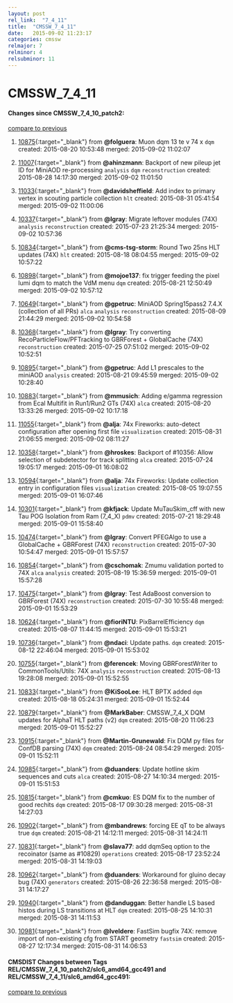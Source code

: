 ```yaml
---
layout: post
rel_link:  "7_4_11"
title:  "CMSSW_7_4_11"
date:   2015-09-02 11:23:17
categories: cmssw
relmajor: 7
relminor: 4
relsubminor: 11
---
```


# CMSSW_7_4_11
#### Changes since CMSSW_7_4_10_patch2:

[compare to previous](https://github.com/cms-sw/cmssw/compare/CMSSW_7_4_10_patch2...CMSSW_7_4_11)



1. [10875](http://github.com/cms-sw/cmssw/pull/10875){:target="_blank"}  from **@folguera**: Muon dqm 13 te v 74 x `dqm`  created: 2015-08-20 10:53:48 merged: 2015-09-02 11:02:07

2. [11007](http://github.com/cms-sw/cmssw/pull/11007){:target="_blank"}  from **@ahinzmann**: Backport of new pileup jet ID for MiniAOD re-processing `analysis`  `dqm`  `reconstruction`  created: 2015-08-28 14:17:30 merged: 2015-09-02 11:01:50

3. [11033](http://github.com/cms-sw/cmssw/pull/11033){:target="_blank"}  from **@davidsheffield**: Add index to primary vertex in scouting particle collection `hlt`  created: 2015-08-31 05:41:54 merged: 2015-09-02 11:00:06

4. [10337](http://github.com/cms-sw/cmssw/pull/10337){:target="_blank"}  from **@lgray**: Migrate leftover modules (74X) `analysis`  `reconstruction`  created: 2015-07-23 21:25:34 merged: 2015-09-02 10:57:36

5. [10834](http://github.com/cms-sw/cmssw/pull/10834){:target="_blank"}  from **@cms-tsg-storm**: Round Two 25ns HLT updates (74X) `hlt`  created: 2015-08-18 08:04:55 merged: 2015-09-02 10:57:22

6. [10898](http://github.com/cms-sw/cmssw/pull/10898){:target="_blank"}  from **@mojoe137**: fix trigger feeding the pixel lumi dqm to match the VdM menu `dqm`  created: 2015-08-21 12:50:49 merged: 2015-09-02 10:57:12

7. [10649](http://github.com/cms-sw/cmssw/pull/10649){:target="_blank"}  from **@gpetruc**: MiniAOD Spring15pass2 7.4.X (collection of all PRs) `alca`  `analysis`  `reconstruction`  created: 2015-08-09 21:44:29 merged: 2015-09-02 10:54:58

8. [10368](http://github.com/cms-sw/cmssw/pull/10368){:target="_blank"}  from **@lgray**: Try converting RecoParticleFlow/PFTracking to GBRForest + GlobalCache (74X) `reconstruction`  created: 2015-07-25 07:51:02 merged: 2015-09-02 10:52:51

9. [10895](http://github.com/cms-sw/cmssw/pull/10895){:target="_blank"}  from **@gpetruc**: Add L1 prescales to the miniAOD `analysis`  created: 2015-08-21 09:45:59 merged: 2015-09-02 10:28:40

10. [10883](http://github.com/cms-sw/cmssw/pull/10883){:target="_blank"}  from **@mmusich**: Adding e/gamma regression from Ecal Multifit in Run1/Run2 GTs (74X) `alca`  created: 2015-08-20 13:33:26 merged: 2015-09-02 10:17:18

11. [11055](http://github.com/cms-sw/cmssw/pull/11055){:target="_blank"}  from **@alja**: 74x Fireworks: auto-detect configuration after opening first file `visualization`  created: 2015-08-31 21:06:55 merged: 2015-09-02 08:11:27

12. [10358](http://github.com/cms-sw/cmssw/pull/10358){:target="_blank"}  from **@hroskes**: Backport of #10356: Allow selection of subdetector for track splitting `alca`  created: 2015-07-24 19:05:17 merged: 2015-09-01 16:08:02

13. [10594](http://github.com/cms-sw/cmssw/pull/10594){:target="_blank"}  from **@alja**: 74x Fireworks: Update collection entry in configuration files `visualization`  created: 2015-08-05 19:07:55 merged: 2015-09-01 16:07:46

14. [10301](http://github.com/cms-sw/cmssw/pull/10301){:target="_blank"}  from **@kfjack**: Update MuTauSkim_cff with new Tau POG Isolation from Ram (7_4_X) `pdmv`  created: 2015-07-21 18:29:48 merged: 2015-09-01 15:58:40

15. [10474](http://github.com/cms-sw/cmssw/pull/10474){:target="_blank"}  from **@lgray**: Convert PFEGAlgo to use a GlobalCache + GBRForest (74X) `reconstruction`  created: 2015-07-30 10:54:47 merged: 2015-09-01 15:57:57

16. [10854](http://github.com/cms-sw/cmssw/pull/10854){:target="_blank"}  from **@cschomak**:  Zmumu validation ported to 74X `alca`  `analysis`  created: 2015-08-19 15:36:59 merged: 2015-09-01 15:57:28

17. [10475](http://github.com/cms-sw/cmssw/pull/10475){:target="_blank"}  from **@lgray**: Test AdaBoost conversion to GBRForest (74X) `reconstruction`  created: 2015-07-30 10:55:48 merged: 2015-09-01 15:53:29

18. [10624](http://github.com/cms-sw/cmssw/pull/10624){:target="_blank"}  from **@fioriNTU**: PixBarrelEfficiency `dqm`  created: 2015-08-07 11:44:15 merged: 2015-09-01 15:53:21

19. [10736](http://github.com/cms-sw/cmssw/pull/10736){:target="_blank"}  from **@ndaci**: Update paths. `dqm`  created: 2015-08-12 22:46:04 merged: 2015-09-01 15:53:02

20. [10755](http://github.com/cms-sw/cmssw/pull/10755){:target="_blank"}  from **@ferencek**: Moving GBRForestWriter to CommonTools/Utils: 74X `analysis`  `reconstruction`  created: 2015-08-13 19:28:08 merged: 2015-09-01 15:52:55

21. [10833](http://github.com/cms-sw/cmssw/pull/10833){:target="_blank"}  from **@KiSooLee**: HLT BPTX added `dqm`  created: 2015-08-18 05:24:31 merged: 2015-09-01 15:52:44

22. [10879](http://github.com/cms-sw/cmssw/pull/10879){:target="_blank"}  from **@MarkBaber**: CMSSW_7_4_X DQM updates for AlphaT HLT paths (v2) `dqm`  created: 2015-08-20 11:06:23 merged: 2015-09-01 15:52:27

23. [10915](http://github.com/cms-sw/cmssw/pull/10915){:target="_blank"}  from **@Martin-Grunewald**: Fix DQM py files for ConfDB parsing (74X) `dqm`  created: 2015-08-24 08:54:29 merged: 2015-09-01 15:52:11

24. [10985](http://github.com/cms-sw/cmssw/pull/10985){:target="_blank"}  from **@duanders**: Update hotline skim sequences and cuts `alca`  created: 2015-08-27 14:10:34 merged: 2015-09-01 15:51:53

25. [10815](http://github.com/cms-sw/cmssw/pull/10815){:target="_blank"}  from **@cmkuo**: ES DQM fix to the number of good rechits  `dqm`  created: 2015-08-17 09:30:28 merged: 2015-08-31 14:27:03

26. [10902](http://github.com/cms-sw/cmssw/pull/10902){:target="_blank"}  from **@mbandrews**: forcing EE qT to be always true `dqm`  created: 2015-08-21 14:12:11 merged: 2015-08-31 14:24:11

27. [10831](http://github.com/cms-sw/cmssw/pull/10831){:target="_blank"}  from **@slava77**: add dqmSeq option to the recoinator (same as #10829) `operations`  created: 2015-08-17 23:52:24 merged: 2015-08-31 14:19:03

28. [10962](http://github.com/cms-sw/cmssw/pull/10962){:target="_blank"}  from **@duanders**: Workaround for gluino decay bug (74X) `generators`  created: 2015-08-26 22:36:58 merged: 2015-08-31 14:17:27

29. [10940](http://github.com/cms-sw/cmssw/pull/10940){:target="_blank"}  from **@danduggan**: Better handle LS based histos during LS transitions at HLT `dqm`  created: 2015-08-25 14:10:31 merged: 2015-08-31 14:11:53

30. [10981](http://github.com/cms-sw/cmssw/pull/10981){:target="_blank"}  from **@lveldere**: FastSim bugfix 74X: remove import of non-existing cfg from START geometry `fastsim`  created: 2015-08-27 12:17:34 merged: 2015-08-31 14:06:53

#### CMSDIST Changes between Tags REL/CMSSW_7_4_10_patch2/slc6_amd64_gcc491 and REL/CMSSW_7_4_11/slc6_amd64_gcc491:

[compare to previous](https://github.com/cms-sw/cmsdist/compare/REL/CMSSW_7_4_10_patch2/slc6_amd64_gcc491...REL/CMSSW_7_4_11/slc6_amd64_gcc491)


